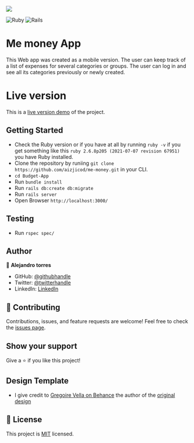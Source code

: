 ![](https://img.shields.io/badge/Microverse-blueviolet)

![Ruby](https://img.shields.io/badge/ruby-%23CC342D.svg?style=for-the-badge&logo=ruby&logoColor=white) ![Rails](https://img.shields.io/badge/rails-%23CC0000.svg?style=for-the-badge&logo=ruby-on-rails&logoColor=white)

# Me money App

This Web app was created as a mobile version. The user can keep track of a list of expenses for several categories or groups. The user can log in and see all its categories previously or newly created.

# Live version

This is a [live version demo](https://me-money.onrender.com/) of the project.

## Getting Started

- Check the Ruby version or if you have at all by running `ruby -v` if you get something like this `ruby 2.6.8p205 (2021-07-07 revision 67951)` you have Ruby installed.
- Clone the repository by runiing `git clone https://github.com/aizjicod/me-money.git` in your CLI.
- `cd Budget-App`
- Run `bundle install`
- Run `rails db:create db:migrate`
- Run `rails server`
- Open Browser `http://localhost:3000/`

## Testing

- Run `rspec spec/`

## Author
👤 **Alejandro torres**

- GitHub: [@githubhandle](https://github.com/aizjicod)
- Twitter: [@twitterhandle](https://twitter.com/aizijijr)
- LinkedIn: [LinkedIn](https://www.linkedin.com/in/aiziji/)
## 🤝 Contributing

Contributions, issues, and feature requests are welcome!
Feel free to check the [issues page](https://github.com/aizjicod/me-money/issues).

## Show your support

Give a ⭐️ if you like this project!

## Design Template

- I give credit to [Gregoire Vella on Behance](https://www.behance.net/gregoirevella) the author of the [original design](https://www.behance.net/gallery/19759151/Snapscan-iOs-design-and-branding?tracking_source=)

## 📝 License

This project is [MIT](./MIT.md) licensed.
